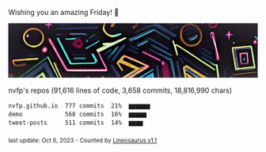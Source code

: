 Wishing you an amazing Friday! 🎉

![banner](https://github.com/nvfp/nvfp/raw/main/assets/banner.jpg)

nvfp's repos (91,616 lines of code, 3,658 commits, 18,816,990 chars)

```txt
nvfp.github.io  777 commits  21%  ▆▆▆▆▆▆
demo            568 commits  16%  ▆▆▆▆▆
tweet-posts     511 commits  14%  ▆▆▆▆
```

<sub>last update: Oct 6, 2023 - Counted by [Lineosaurus v1.1](https://github.com/Lineosaurus/Lineosaurus)</sub>